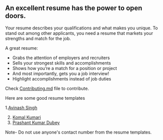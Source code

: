 ## An excellent resume has the power to open doors.

Your resume describes your qualifications and what makes you unique. To stand out among other applicants, you need a resume that markets your strengths and match for the job.

A great resume:

- Grabs the attention of employers and recruiters
- Sells your strongest skills and accomplishments
- Shows how you’re a match for a position or project
- And most importantly, gets you a job interview!
- Highlight accomplishments instead of job duties

Check [Contributing.md](https://github.com/avinash201199/Resume-Templates/blob/main/CONTRIBUTING.md) file to contribute.

Here are some good resume templates <br>

1.[Avinash Singh](https://drive.google.com/file/d/1i6VqeJlpyN4nDZCsO4gNhm1M6DUMcRjL/view?usp=sharing)

2. [Komal Kumari](https://drive.google.com/file/d/1Krzx0oEX9EOQ65l8UuCYvsD3Bub91ZUn/view?usp=sharing)
3. [Prashant Kumar Dubey](https://drive.google.com/drive/folders/1rF40RIudlg37fhuoAE4drXNu_bhaLnIg)

Note- Do not use anyone's contact number from the resume templates.

